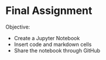 # Final Assignment

Objective:
- Create a Jupyter Notebook
- Insert code and markdown cells
- Share the notebook through GitHub
